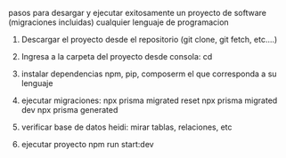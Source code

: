 pasos para desargar y ejecutar exitosamente
un proyecto de software (migraciones incluidas) 
cualquier lenguaje de programacion 

1. Descargar el proyecto desde el repositorio 
(git clone, git fetch, etc....)

2. Ingresa a la carpeta del proyecto 
desde consola: cd

3. instalar dependencias 
npm, pip, composerm el que corresponda a su lenguaje

4. ejecutar migraciones:
npx prisma migrated reset 
npx prisma migrated dev
npx prisma generated

5. verificar base de datos
heidi: mirar tablas, relaciones, etc 

6. ejecutar proyecto
npm run start:dev  